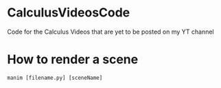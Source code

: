 # CalculusVideosCode
Code for the Calculus Videos that are yet to be posted on my YT channel

# How to render a scene
``` manim [filename.py] [sceneName] ```
